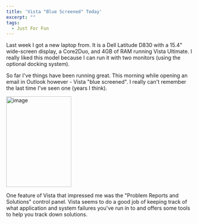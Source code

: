 ```yaml
---
title: 'Vista "Blue Screened" Today'
excerpt: ""
tags:
  - Just For Fun
---
```

<p>Last week I got a new laptop from. It is a Dell Latitude D830 with a 15.4" wide-screen display, a Core2Duo, and 4GB of RAM running Vista Ultimate. I really liked this model because I can run it with two monitors (using the optional docking system). 
</p><p>So far I've things have been running great. This morning while opening an email in Outlook however - Vista "blue screened". I really can't remember the last time I've seen one (years I think). 
</p><p><a href="http://weblogs.asp.net/blogs/mlafleur/WindowsLiveWriter/VistaBlueScr_A2A1/image_7.png" target=_blank mce_href="http://weblogs.asp.net/blogs/mlafleur/WindowsLiveWriter/VistaBlueScr_A2A1/image_7.png"><img style="BORDER-RIGHT: 0px; BORDER-TOP: 0px; BORDER-LEFT: 0px; BORDER-BOTTOM: 0px" height=244 alt=image src="http://weblogs.asp.net/blogs/mlafleur/WindowsLiveWriter/VistaBlueScr_A2A1/image_thumb_2.png" width=175 border=0 mce_src="http://weblogs.asp.net/blogs/mlafleur/WindowsLiveWriter/VistaBlueScr_A2A1/image_thumb_2.png"/></a> 
</p>One feature of Vista that impressed me was the "Problem Reports and Solutions" control panel. Vista seems to do a good job of keeping track of what application and system failures you've run in to and offers some tools to help you track down solutions. 
